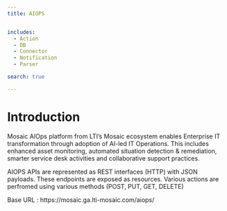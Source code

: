 ```yaml
---
title: AIOPS


includes:
  - Action
  - DB
  - Connector
  - Notification
  - Parser

search: true

---
```


# Introduction

Mosaic AIOps platform from LTI’s Mosaic ecosystem enables Enterprise IT transformation through adoption of AI-led IT Operations. This includes enhanced asset monitoring, automated situation detection & remediation, smarter service desk activities and collaborative support practices.

AIOPS APIs are represented as REST interfaces (HTTP) with JSON payloads. These endpoints are exposed as resources. Various actions are perfromed using various methods (POST, PUT, GET, DELETE)

<aside class="notice">
Base URL : https://mosaic.ga.lti-mosaic.com/aiops/
</aside>